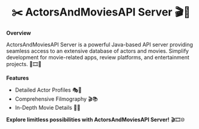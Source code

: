 <div align="center">

# ✂️ ActorsAndMoviesAPI Server 🎬🎥

</div>

**Overview**

ActorsAndMoviesAPI Server is a powerful Java-based API server providing seamless access to an extensive database of actors and movies. Simplify development for movie-related apps, review platforms, and entertainment projects. 🚀🎞️🌟

**Features**
- Detailed Actor Profiles 🎭📄
- Comprehensive Filmography 🎬📚
- In-Depth Movie Details 🎥📝

**Explore limitless possibilities with ActorsAndMoviesAPI Server!** 🎬🎞️🌐
